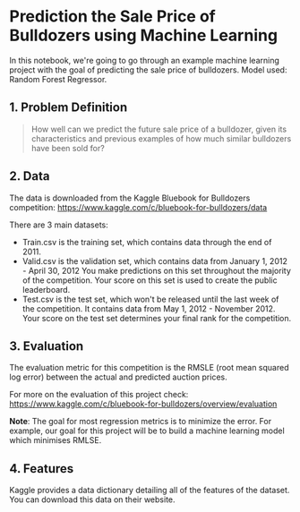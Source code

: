 # Prediction the Sale Price of Bulldozers using Machine Learning

In this notebook, we're going to go through an example machine learning project with the goal of predicting the sale price of bulldozers.
Model used: Random Forest Regressor.

## 1. Problem Definition

> How well can we predict the future sale price of a bulldozer, given its characteristics and previous examples of how much similar bulldozers have been sold for?

## 2. Data

The data is downloaded from the Kaggle Bluebook for Bulldozers competition: https://www.kaggle.com/c/bluebook-for-bulldozers/data

There are 3 main datasets:

* Train.csv is the training set, which contains data through the end of 2011.
* Valid.csv is the validation set, which contains data from January 1, 2012 - April 30, 2012 You make predictions on this set throughout the majority of the competition. Your score on this set is used to create the public leaderboard.
* Test.csv is the test set, which won't be released until the last week of the competition. It contains data from May 1, 2012 - November 2012. Your score on the test set determines your final rank for the competition.

## 3. Evaluation

The evaluation metric for this competition is the RMSLE (root mean squared log error) between the actual and predicted auction prices.

For more on the evaluation of this project check: https://www.kaggle.com/c/bluebook-for-bulldozers/overview/evaluation

**Note**: The goal for most regression metrics is to minimize the error. For example, our goal for this project will be to build a machine learning model which minimises RMLSE.

## 4. Features

Kaggle provides a data dictionary detailing all of the features of the dataset. You can download this data on their website.
